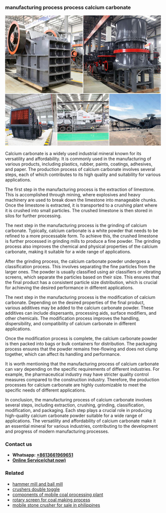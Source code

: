 <h3>manufacturing process process calcium carbonate</h3><img src='1706766921.jpg' alt=''><p>Calcium carbonate is a widely used industrial mineral known for its versatility and affordability. It is commonly used in the manufacturing of various products, including plastics, rubber, paints, coatings, adhesives, and paper. The production process of calcium carbonate involves several steps, each of which contributes to its high quality and suitability for various applications.</p><p>The first step in the manufacturing process is the extraction of limestone. This is accomplished through mining, where explosives and heavy machinery are used to break down the limestone into manageable chunks. Once the limestone is extracted, it is transported to a crushing plant where it is crushed into small particles. The crushed limestone is then stored in silos for further processing.</p><p>The next step in the manufacturing process is the grinding of calcium carbonate. Typically, calcium carbonate is a white powder that needs to be refined to a more processable form. To achieve this, the crushed limestone is further processed in grinding mills to produce a fine powder. The grinding process also improves the chemical and physical properties of the calcium carbonate, making it suitable for a wide range of applications.</p><p>After the grinding process, the calcium carbonate powder undergoes a classification process. This involves separating the fine particles from the larger ones. The powder is usually classified using air classifiers or vibrating screens, which separate the particles based on their size. This ensures that the final product has a consistent particle size distribution, which is crucial for achieving the desired performance in different applications.</p><p>The next step in the manufacturing process is the modification of calcium carbonate. Depending on the desired properties of the final product, various additives may be added to the calcium carbonate powder. These additives can include dispersants, processing aids, surface modifiers, and other chemicals. The modification process improves the handling, dispersibility, and compatibility of calcium carbonate in different applications.</p><p>Once the modification process is complete, the calcium carbonate powder is then packed into bags or bulk containers for distribution. The packaging process ensures that the powder remains free-flowing and does not clump together, which can affect its handling and performance.</p><p>It is worth mentioning that the manufacturing process of calcium carbonate can vary depending on the specific requirements of different industries. For example, the pharmaceutical industry may have stricter quality control measures compared to the construction industry. Therefore, the production processes for calcium carbonate are highly customizable to meet the specific needs of different applications.</p><p>In conclusion, the manufacturing process of calcium carbonate involves several steps, including extraction, crushing, grinding, classification, modification, and packaging. Each step plays a crucial role in producing high-quality calcium carbonate powder suitable for a wide range of applications. The versatility and affordability of calcium carbonate make it an essential mineral for various industries, contributing to the development and progress of modern manufacturing processes.</p><h3>Contact us</h3><ul><li><strong>Whatsapp:&nbsp;<a href="https://wa.me/8613661969651">+8613661969651</a></strong></li><li><a href="https://swt.shibang-china.com/?git&amp;zhl&amp;manufacturing process process calcium carbonate"><strong>Online Service(chat now)</strong></a></li></ul><h3>Related</h3><ul><li><a href='hammer mill and ball mill.md'>hammer mill and ball mill</a></li><li><a href='crushers double toggle.md'>crushers double toggle</a></li><li><a href='components of mobile coal processing plant.md'>components of mobile coal processing plant</a></li><li><a href='rotary screen for coal making process.md'>rotary screen for coal making process</a></li><li><a href='mobile stone crusher for sale in philippines.md'>mobile stone crusher for sale in philippines</a></li></ul>